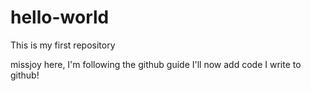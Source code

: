 # hello-world
This is my first repository

missjoy here, I'm following the github guide
I'll now add code I write to github!
